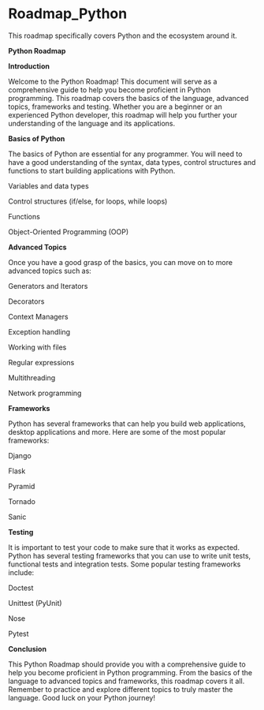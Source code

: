 # **Roadmap_Python**

This roadmap specifically covers Python and the ecosystem around it.

**Python Roadmap**

**Introduction**

Welcome to the Python Roadmap! This document will serve as a comprehensive guide to help you become proficient in Python programming. 
This roadmap covers the basics of the language, advanced topics, frameworks and testing. Whether you are a beginner or an experienced Python developer, 
this roadmap will help you further your understanding of the language and its applications.

**Basics of Python**

The basics of Python are essential for any programmer. You will need to have a good understanding of the syntax, data types, control structures and 
functions to start building applications with Python.

Variables and data types

Control structures (if/else, for loops, while loops)

Functions

Object-Oriented Programming (OOP)

**Advanced Topics**

Once you have a good grasp of the basics, you can move on to more advanced topics such as:

Generators and Iterators

Decorators

Context Managers

Exception handling

Working with files

Regular expressions

Multithreading

Network programming

**Frameworks**

Python has several frameworks that can help you build web applications, desktop applications and more. Here are some of the most popular frameworks:

Django

Flask

Pyramid

Tornado

Sanic

**Testing**

It is important to test your code to make sure that it works as expected. Python has several testing frameworks that you can use to write unit tests, 
functional tests and integration tests. Some popular testing frameworks include:

Doctest

Unittest (PyUnit)

Nose

Pytest

**Conclusion**

This Python Roadmap should provide you with a comprehensive guide to help you become proficient in Python programming. From the basics of the language to 
advanced topics and frameworks, this roadmap covers it all. Remember to practice and explore different topics to truly master the language. Good luck on your 
Python journey!
